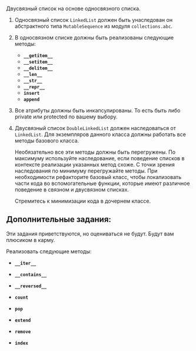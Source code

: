 Двусвязный список на основе односвязного списка.

1. Односвязный список `LinkedList` должен быть унаследован он абстрактного типа `MutableSequence` из модуля `collections.abc`.
   
2. В односвязном списке должны быть реализованы следующие методы:
    - **`__getitem__`**
    - **`__setitem__`**
    - **`__delitem__`**
    - **`__len__`**
    - **`__str__`**
    - **`__repr__`**
    - **`insert`**
    - **`append`**
   
3. Все атрибуты должны быть инкапсулированы. 
   То есть быть либо private или protected по вашему выбору. 
   
4. Двусвязный список `DoubleLinkedList` должен наследоваться от `LinkedList`. 
   Для экземпляров данного класса должны работать все методы базового класса. 
   
   Необязательно все эти методы должны быть перегружены. 
   По максимуму используйте наследование, если поведение списков в контексте реализации указанных метод схоже. 
   С точки зрения наследования по минимуму перегружайте методы. 
   При необходимости рефакторите базовый класс, чтобы локализовать части кода во вспомогательные функции, 
   которые имеют различное поведение в связном и двусвязном списках.
   
   Стремитесь к минимизации кода в дочернем классе.

   
## Дополнительные задания:
Эти задания приветствуются, но оцениваться не будут. Будут вам плюсиком в карму.

Реализовать следующие методы:
   - **`__iter__`**
   - **`__contains__`**
   - **`__reversed__`**

   - **`count`**
   - **`pop`**
   - **`extend`**
   - **`remove`**
   - **`index`**
